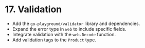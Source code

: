 # 17. Validation

- Add the `go-playground/validator` library and dependencies.
- Expand the error type in `web` to include specific fields.
- Integrate validation with the `web.Decode` function.
- Add validation tags to the `Product` type.
